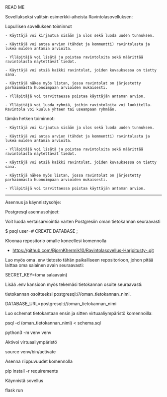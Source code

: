 READ ME

Sovellukseksi valitsin esimerkki-aiheista Ravintolasovelluksen:

Lopullisen sovelluksen toiminnot
 
	- Käyttäjä voi kirjautua sisään ja ulos sekä luoda uuden tunnuksen.
 
	- Käyttäjä voi antaa arvion (tähdet ja kommentti) ravintolasta ja lukea muiden antamia arvioita.
 
	- Ylläpitäjä voi lisätä ja poistaa ravintoloita sekä määrittää ravintolasta näytettävät tiedot.
 
	- Käyttäjä voi etsiä kaikki ravintolat, joiden kuvauksessa on tietty sana.
 
	- Käyttäjä näkee myös listan, jossa ravintolat on järjestetty parhaimmasta huonoimpaan arvioiden mukaisesti.
 
	- Ylläpitäjä voi tarvittaessa poistaa käyttäjän antaman arvion.
 
	- Ylläpitäjä voi luoda ryhmiä, joihin ravintoloita voi luokitella. Ravintola voi kuulua yhteen tai useampaan ryhmään.

tämän hetken toiminnot:
	
	- Käyttäjä voi kirjautua sisään ja ulos sekä luoda uuden tunnuksen.
 
	- Käyttäjä voi antaa arvion (tähdet ja kommentti) ravintolasta ja lukea muiden antamia arvioita.
 
	- Ylläpitäjä voi lisätä ja poistaa ravintoloita sekä määrittää ravintolasta näytettävät tiedot.
 
	- Käyttäjä voi etsiä kaikki ravintolat, joiden kuvauksessa on tietty sana.
 
	- Käyttäjä näkee myös listan, jossa ravintolat on järjestetty parhaimmasta huonoimpaan arvioiden mukaisesti.
 
	- Ylläpitäjä voi tarvittaessa poistaa käyttäjän antaman arvion.


------------------------------------------------------------------------------------------
Asennus ja käynnistysohje:
	
Postgresql asennusohjeet:

Voit luoda vertaisarviointia varten Postgresiin oman tietokannan seuraavasti

$ psql
user=# CREATE DATABASE <testi-tietokannan-nimi>;

Kloonaa repositorio omalle koneellesi komennolla

- https://github.com/BjornKhermik10/Ravintolasovellus-Harjoitusty-.git

Luo myös oma .env tietosto tähän paikalliseen repositorioon, johon pitää laittaa oma salainen avain seuraavasti:

SECRET_KEY=(oma salaavain)

Lisää .env kansioon myös tekemäsi tietokannan osoite seuraavasti:

tietokannan osoitteeksi postgresql:///oman_tietokannan_nimi.

DATABASE_URL=postgresql:///oman_tietokannan_nimi

Luo schemat tietokantaan ensin ja sitten virtuaaliympäristö komennoilla:

psql -d (oman_tietokannan_nimi) < schema.sql

python3 -m venv venv

Aktivoi virtuaaliympäristö

source venv/bin/activate

Asenna riippuvuudet komennolla

pip install -r requirements

Käynnistä sovellus

flask run
